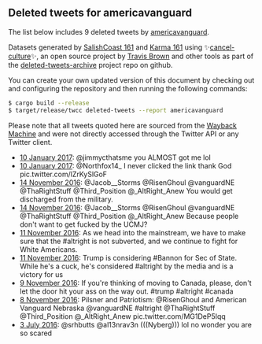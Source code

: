 ## Deleted tweets for americavanguard

The list below includes 9 deleted tweets by
[americavanguard](https://twitter.com/americavanguard).



Datasets generated by [SalishCoast 161](https://twitter.com/SalishCoastA) and [Karma 161](https://twitter.com/KarmaOneSixOne)
using ✨[cancel-culture](https://github.com/travisbrown/cancel-culture)✨, an open source project by [Travis Brown](https://twitter.com/travisbrown) 
and other tools as part of the [deleted-tweets-archive](https://github.com/salcoast/deleted-tweets-archive/) project repo on github.

You can create your own updated version of this document by checking out and configuring the
repository and then running the following commands:

```bash
$ cargo build --release
$ target/release/twcc deleted-tweets --report americavanguard
```

Please note that all tweets quoted here are sourced from the
[Wayback Machine](https://web.archive.org) and were not directly accessed through the Twitter API or
any Twitter client.

* [10 January 2017](https://web.archive.org/web/20170114140412/https://twitter.com/americavanguard/status/818948449743749120): @jimmycthatsme  you ALMOST got me lol
* [10 January 2017](https://web.archive.org/web/20170114140415/https://twitter.com/americavanguard/status/818947827715842048): @Northfox14_   I never clicked the link thank God pic.twitter.com/lZrKySlGoF
* [14 November 2016](https://web.archive.org/web/20161121081818/https://twitter.com/americavanguard/status/796097217815867396): @Jacob__Storms   @RisenGhoul   @vanguardNE   @ThaRightStuff   @Third_Position   @_AltRight_Anew   You would get discharged from the military.
* [14 November 2016](https://web.archive.org/web/20161121081818/https://twitter.com/americavanguard/status/796097217815867396): @Jacob__Storms   @RisenGhoul   @vanguardNE   @ThaRightStuff   @Third_Position   @_AltRight_Anew    Because people don't want to get fucked by the UCMJ?
* [11 November 2016](https://web.archive.org/web/20161122064939/https://twitter.com/americavanguard/status/797184766210473985): As we head into the mainstream, we have to make sure that the  #altright  is not subverted, and we continue to fight for White Americans.
* [11 November 2016](https://web.archive.org/web/20161122064939/https://twitter.com/americavanguard/status/797184766210473985): Trump is considering  #Bannon  for Sec of State. While he's a cuck, he's considered  #altright  by the media and is a victory for us
* [ 9 November 2016](https://web.archive.org/web/20161121080121/https://twitter.com/americavanguard/status/796242046763700224): If you're thinking of moving to Canada, please, don't let the door hit your ass on the way out.  #trump   #altright   #canada
* [ 8 November 2016](https://web.archive.org/web/20161121081818/https://twitter.com/americavanguard/status/796097217815867396): Pilsner and Patriotism:  @RisenGhoul  and American Vanguard Nebraska  @vanguardNE   #altright   @ThaRightStuff   @Third_Position   @_AltRight_Anew  pic.twitter.com/MG1DeP5Iqq
* [ 3 July 2016](https://web.archive.org/web/20160703053226/https://twitter.com/americavanguard/status/749466974736961538): @srhbutts   @al13nrav3n  (((Nyberg))) lol no wonder you are so scared

